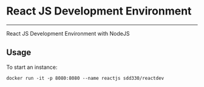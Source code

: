 # React JS Development Environment
------------
React JS Development Environment with NodeJS

## Usage

To start an instance:

	docker run -it -p 8080:8080 --name reactjs sdd330/reactdev
